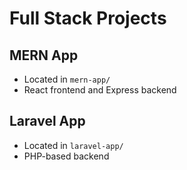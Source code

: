 # Full Stack Projects

## MERN App
- Located in `mern-app/`
- React frontend and Express backend

## Laravel App
- Located in `laravel-app/`
- PHP-based backend
